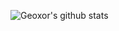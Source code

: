 ![Geoxor's github stats](https://github-readme-stats.vercel.app/api?username=Geoxor&count_private=true&show_icons=true&include_all_commits=true&hide_border=true&count_private=true&theme=radical&bg_color=00000000)
